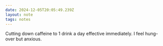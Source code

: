 ```yaml
---
date: 2024-12-05T20:05:49.239Z
layout: note
tags: notes
---
```

Cutting down caffeine to 1 drink a day effective immediately. I feel hung-over but anxious.
